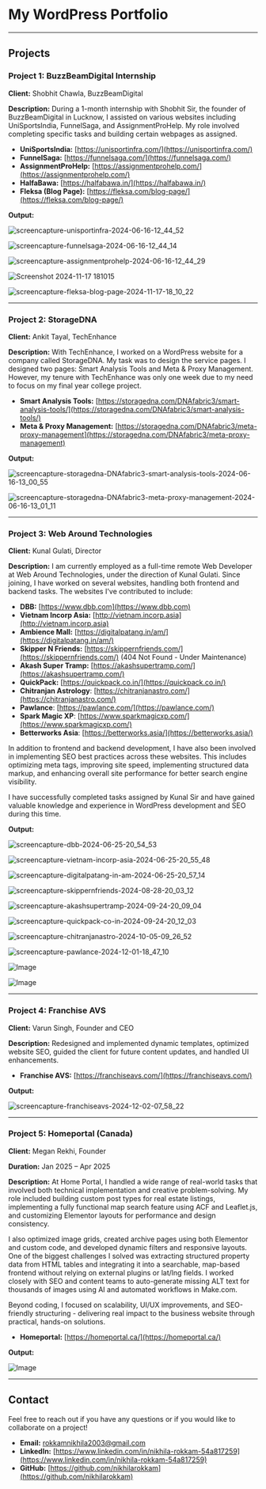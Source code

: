 # My WordPress Portfolio



---

## Projects

### Project 1: BuzzBeamDigital Internship
**Client:** Shobhit Chawla, BuzzBeamDigital

**Description:**
During a 1-month internship with Shobhit Sir, the founder of BuzzBeamDigital in Lucknow, I assisted on various websites including UniSportsIndia, FunnelSaga, and AssignmentProHelp. My role involved completing specific tasks and building certain webpages as assigned.

- **UniSportsIndia:** [https://unisportinfra.com/](https://unisportinfra.com/)
- **FunnelSaga:** [https://funnelsaga.com/](https://funnelsaga.com/)
- **AssignmentProHelp:** [https://assignmentprohelp.com/](https://assignmentprohelp.com/)
- **HalfaBawa:** [https://halfabawa.in/](https://halfabawa.in/)
- **Fleksa (Blog Page):** [https://fleksa.com/blog-page/](https://fleksa.com/blog-page/)

**Output:**

![screencapture-unisportinfra-2024-06-16-12_44_52](https://github.com/nikhilarokkam/wordpress-portfolio/assets/115566678/774a9d6a-6c16-48f3-9db3-2ca2c8073e16)

![screencapture-funnelsaga-2024-06-16-12_44_14](https://github.com/nikhilarokkam/wordpress-portfolio/assets/115566678/1b9d92ce-25c7-492c-b87f-9da6525bcb42)

![screencapture-assignmentprohelp-2024-06-16-12_44_29](https://github.com/nikhilarokkam/wordpress-portfolio/assets/115566678/4cc8ccc9-5096-4aea-8a21-60ee6ad91c57)

![Screenshot 2024-11-17 181015](https://github.com/user-attachments/assets/99474761-f529-4957-a7eb-72b8db5d63c4)

![screencapture-fleksa-blog-page-2024-11-17-18_10_22](https://github.com/user-attachments/assets/a81c9db7-181f-4517-9409-c6ba42a4f2ec)

---

### Project 2: StorageDNA
**Client:** Ankit Tayal, TechEnhance

**Description:**
With TechEnhance, I worked on a WordPress website for a company called StorageDNA. My task was to design the service pages. I designed two pages: Smart Analysis Tools and Meta & Proxy Management. However, my tenure with TechEnhance was only one week due to my need to focus on my final year college project.

- **Smart Analysis Tools:** [https://storagedna.com/DNAfabric3/smart-analysis-tools/](https://storagedna.com/DNAfabric3/smart-analysis-tools/)
- **Meta & Proxy Management:** [https://storagedna.com/DNAfabric3/meta-proxy-management](https://storagedna.com/DNAfabric3/meta-proxy-management)

**Output:**

![screencapture-storagedna-DNAfabric3-smart-analysis-tools-2024-06-16-13_00_55](https://github.com/nikhilarokkam/wordpress-portfolio/assets/115566678/140af8ad-e74c-434a-b41c-b82fc68d46cd)

![screencapture-storagedna-DNAfabric3-meta-proxy-management-2024-06-16-13_01_11](https://github.com/nikhilarokkam/wordpress-portfolio/assets/115566678/9a2627ed-1ec9-49a3-b468-0f09d617b52a)

---

### Project 3: Web Around Technologies
**Client:** Kunal Gulati, Director

**Description:**
I am currently employed as a full-time remote Web Developer at Web Around Technologies, under the direction of Kunal Gulati. Since joining, I have worked on several websites, handling both frontend and backend tasks. The websites I've contributed to include:

- **DBB:** [https://www.dbb.com](https://www.dbb.com)
- **Vietnam Incorp Asia:** [http://vietnam.incorp.asia](http://vietnam.incorp.asia)
- **Ambience Mall:** [https://digitalpatang.in/am/](https://digitalpatang.in/am/)
- **Skipper N Friends:** [https://skippernfriends.com/](https://skippernfriends.com/) (404 Not Found - Under Maintenance)
- **Akash Super Tramp:** [https://akashsupertramp.com/](https://akashsupertramp.com/)
- **QuickPack:** [https://quickpack.co.in/](https://quickpack.co.in/)
- **Chitranjan Astrology**: [https://chitranjanastro.com/](https://chitranjanastro.com/)
- **Pawlance**: [https://pawlance.com/](https://pawlance.com/)
- **Spark Magic XP**: [https://www.sparkmagicxp.com/](https://www.sparkmagicxp.com/)
- **Betterworks Asia**: [https://betterworks.asia/](https://betterworks.asia/)

In addition to frontend and backend development, I have also been involved in implementing SEO best practices across these websites. This includes optimizing meta tags, improving site speed, implementing structured data markup, and enhancing overall site performance for better search engine visibility.

I have successfully completed tasks assigned by Kunal Sir and have gained valuable knowledge and experience in WordPress development and SEO during this time.

**Output:**

![screencapture-dbb-2024-06-25-20_54_53](https://github.com/nikhilarokkam/wordpress-portfolio/assets/115566678/9d9a2a1b-b732-4a78-8f5a-754273a653f9)

![screencapture-vietnam-incorp-asia-2024-06-25-20_55_48](https://github.com/nikhilarokkam/wordpress-portfolio/assets/115566678/ccf87abc-12b2-4736-87c8-84be6fc0f439)

![screencapture-digitalpatang-in-am-2024-06-25-20_57_14](https://github.com/nikhilarokkam/wordpress-portfolio/assets/115566678/f5184ae3-1673-48fc-8e50-26d52f971e61)

![screencapture-skippernfriends-2024-08-28-20_03_12](https://github.com/user-attachments/assets/fa5b3010-cbd0-40fd-801c-18d7afc722f0)

![screencapture-akashsupertramp-2024-09-24-20_09_04](https://github.com/user-attachments/assets/8b2544e4-04c0-40e0-b39c-53692b71e403)

![screencapture-quickpack-co-in-2024-09-24-20_12_03](https://github.com/user-attachments/assets/c0bd9be2-fdbc-44d2-bddc-a22232ae3f7c)

![screencapture-chitranjanastro-2024-10-05-09_26_52](https://github.com/user-attachments/assets/4ccd954f-dee1-4c6f-be0d-9151bb625234)

![screencapture-pawlance-2024-12-01-18_47_10](https://github.com/user-attachments/assets/c27dd5f0-add8-4698-85b0-dfff61b973fe)

![Image](https://github.com/user-attachments/assets/45dc05f8-47e0-4737-b6ee-3c2cea1e819b)

![Image](https://github.com/user-attachments/assets/a4fd729a-a1f3-4278-811c-fdad11b45df0)

---

### Project 4: Franchise AVS
**Client:** Varun Singh, Founder and CEO

**Description:**
Redesigned and implemented dynamic templates, optimized website SEO, guided the client for future content updates, and handled UI enhancements.

- **Franchise AVS:** [https://franchiseavs.com/](https://franchiseavs.com/)

**Output:**

![screencapture-franchiseavs-2024-12-02-07_58_22](https://github.com/user-attachments/assets/e045c2aa-3e4a-4275-88ae-f118ad8bb319)

---

### Project 5: Homeportal (Canada)
**Client:** Megan Rekhi, Founder

**Duration:** Jan 2025 – Apr 2025

**Description:**
At Home Portal, I handled a wide range of real-world tasks that involved both technical implementation and creative problem-solving. My role included building custom post types for real estate listings, implementing a fully functional map search feature using ACF and Leaflet.js, and customizing Elementor layouts for performance and design consistency.

I also optimized image grids, created archive pages using both Elementor and custom code, and developed dynamic filters and responsive layouts. One of the biggest challenges I solved was extracting structured property data from HTML tables and integrating it into a searchable, map-based frontend without relying on external plugins or lat/lng fields. I worked closely with SEO and content teams to auto-generate missing ALT text for thousands of images using AI and automated workflows in Make.com.

Beyond coding, I focused on scalability, UI/UX improvements, and SEO-friendly structuring - delivering real impact to the business website through practical, hands-on solutions.

- **Homeportal:** [https://homeportal.ca/](https://homeportal.ca/)

**Output:**

![Image](https://github.com/user-attachments/assets/0c2d4602-7d8a-45a9-b06c-8a20a3a734c2)

---

## Contact

Feel free to reach out if you have any questions or if you would like to collaborate on a project!

- **Email:** rokkamnikhila2003@gmail.com
- **LinkedIn:** [https://www.linkedin.com/in/nikhila-rokkam-54a817259](https://www.linkedin.com/in/nikhila-rokkam-54a817259)
- **GitHub:** [https://github.com/nikhilarokkam](https://github.com/nikhilarokkam)

